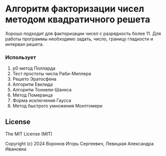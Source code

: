 # Алгоритм факторизации чисел методом квадратичного решета
Хорошо подходит для факторизации чисел с разрядность более 11.
Для работы программы необходимо задать, число, границу гладкости и интервал решета.
### Использует
1. p0 метод Полларда
2. Тест простоты числа Раби-Миллера
3. Решето Эратосфена
4. Алгоритм Евклида
5. Алгоритм Тоннели-Шанкса
6. Метод Померанца
7. Форма исключения Гаусса
8. Метод быстрого умножения Монтгомери
## License
The MIT License (MIT)

Copyright (c) 2024 Воронов Игорь Сергеевич, Левицкая Александра Ивановна